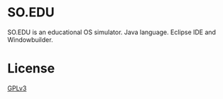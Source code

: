 # SO.EDU 

SO.EDU is an educational OS simulator.
Java language. Eclipse IDE and Windowbuilder.

# License
[GPLv3](https://www.gnu.org/licenses/gpl-3.0.html)
